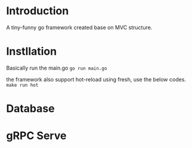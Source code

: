 # Introduction

A tiny-funny go framework created base on MVC structure.

# Instllation

Basically run the main.go
`go run main.go`

the framework also support hot-reload using fresh, use the below codes.
`make run hot`

# Database

# gRPC Serve
